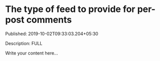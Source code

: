 # The type of feed to provide for per-post comments

Published: 2019-10-02T09:33:03.204+05:30

Description: FULL

Write your content here...